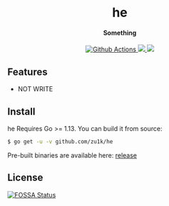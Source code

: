 <h1 align="center">
  <br>he<br>
</h1>

<h4 align="center">Something</h4>

<p align="center">
  <a href="https://github.com/zu1k/he/actions">
    <img src="https://img.shields.io/github/workflow/status/zu1k/he/Go?style=flat-square" alt="Github Actions">
  </a>
  <a href="https://goreportcard.com/report/github.com/zu1k/he">
    <img src="https://goreportcard.com/badge/github.com/zu1k/he?style=flat-square">
  </a>
  <a href="https://github.com/zu1k/he/releases">
    <img src="https://img.shields.io/github/release/zu1k/he/all.svg?style=flat-square">
  </a>
</p>

## Features

- NOT WRITE


## Install

he Requires Go >= 1.13. You can build it from source:

```sh
$ go get -u -v github.com/zu1k/he
```

Pre-built binaries are available here: [release](https://github.com/zu1k/he/releases)


## License

[![FOSSA Status](https://app.fossa.io/api/projects/git%2Bgithub.com%2Fzu1k%2Fhe.svg?type=large)](https://app.fossa.io/projects/git%2Bgithub.com%2Fzu1k%2Fhe?ref=badge_large)
